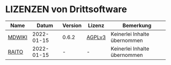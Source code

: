 LIZENZEN von Drittsoftware
==========================

Name             | Datum      | Version | Lizenz            | Bemerkung
-----------------|------------|---------|-------------------|---------------
[MDWIKI][MDWIKI] | 2022-01-15 | 0.6.2   | [AGPLv3][MDWIKIL] | Keinerlei Inhalte übernommen
[RAITO][RAITO]   | 2022-01-15 | -       | -                 | Keinerlei Inhalte übernommen

[MDWIKI]:  http://www.mdwiki.info/
[MDWIKIL]: https://github.com/Dynalon/mdwiki/blob/master/AGPLv3.txt
[RAITO]: https://github.com/arnaudsm/raito/
